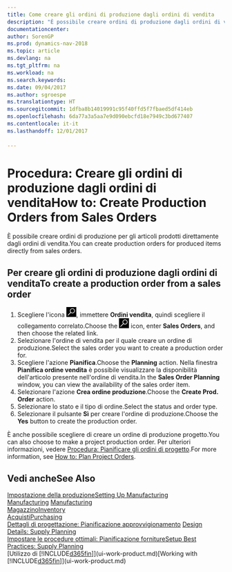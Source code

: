 ```yaml
---
title: Come creare gli ordini di produzione dagli ordini di vendita
description: "È possibile creare ordini di produzione dagli ordini di vendita nell'area di applicazione Vendite e marketing."
documentationcenter: 
author: SorenGP
ms.prod: dynamics-nav-2018
ms.topic: article
ms.devlang: na
ms.tgt_pltfrm: na
ms.workload: na
ms.search.keywords: 
ms.date: 09/04/2017
ms.author: sgroespe
ms.translationtype: HT
ms.sourcegitcommit: 1dfba8b14019991c95f40ffd5f7fbaed5df414eb
ms.openlocfilehash: 6da77a3a5aa7e9d090ebcfd18e7949c3bd677407
ms.contentlocale: it-it
ms.lasthandoff: 12/01/2017

---
```

# <a name="how-to-create-production-orders-from-sales-orders"></a><span data-ttu-id="34178-103">Procedura: Creare gli ordini di produzione dagli ordini di vendita</span><span class="sxs-lookup"><span data-stu-id="34178-103">How to: Create Production Orders from Sales Orders</span></span>
<span data-ttu-id="34178-104">È possibile creare ordini di produzione per gli articoli prodotti direttamente dagli ordini di vendita.</span><span class="sxs-lookup"><span data-stu-id="34178-104">You can create production orders for produced items directly from sales orders.</span></span>  

## <a name="to-create-a-production-order-from-a-sales-order"></a><span data-ttu-id="34178-105">Per creare gli ordini di produzione dagli ordini di vendita</span><span class="sxs-lookup"><span data-stu-id="34178-105">To create a production order from a sales order</span></span>  

1.  <span data-ttu-id="34178-106">Scegliere l'icona ![Cerca pagina o report](media/ui-search/search_small.png "Cerca pagina o report"), immettere **Ordini vendita**, quindi scegliere il collegamento correlato.</span><span class="sxs-lookup"><span data-stu-id="34178-106">Choose the ![Search for Page or Report](media/ui-search/search_small.png "Search for Page or Report icon") icon, enter **Sales Orders**, and then choose the related link.</span></span>  
2.  <span data-ttu-id="34178-107">Selezionare l'ordine di vendita per il quale creare un ordine di produzione.</span><span class="sxs-lookup"><span data-stu-id="34178-107">Select the sales order you want to create a production order for.</span></span>  
3.  <span data-ttu-id="34178-108">Scegliere l'azione **Pianifica**.</span><span class="sxs-lookup"><span data-stu-id="34178-108">Choose the **Planning** action.</span></span> <span data-ttu-id="34178-109">Nella finestra **Pianifica ordine vendita** è possibile visualizzare la disponibilità dell'articolo presente nell'ordine di vendita.</span><span class="sxs-lookup"><span data-stu-id="34178-109">In the **Sales Order Planning** window, you can view the availability of the sales order item.</span></span>  
4.  <span data-ttu-id="34178-110">Selezionare l'azione **Crea ordine produzione**.</span><span class="sxs-lookup"><span data-stu-id="34178-110">Choose the **Create Prod. Order** action.</span></span>  
5.  <span data-ttu-id="34178-111">Selezionare lo stato e il tipo di ordine.</span><span class="sxs-lookup"><span data-stu-id="34178-111">Select the status and order type.</span></span>  
6.  <span data-ttu-id="34178-112">Selezionare il pulsante **Sì** per creare l'ordine di produzione.</span><span class="sxs-lookup"><span data-stu-id="34178-112">Choose the **Yes** button to create the production order.</span></span>

<span data-ttu-id="34178-113">È anche possibile scegliere di creare un ordine di produzione progetto.</span><span class="sxs-lookup"><span data-stu-id="34178-113">You can also choose to make a project production order.</span></span> <span data-ttu-id="34178-114">Per ulteriori informazioni, vedere [Procedura: Pianificare gli ordini di progetto](production-how-to-plan-project-orders.md).</span><span class="sxs-lookup"><span data-stu-id="34178-114">For more information, see [How to: Plan Project Orders](production-how-to-plan-project-orders.md).</span></span>   

## <a name="see-also"></a><span data-ttu-id="34178-115">Vedi anche</span><span class="sxs-lookup"><span data-stu-id="34178-115">See Also</span></span>  
[<span data-ttu-id="34178-116">Impostazione della produzione</span><span class="sxs-lookup"><span data-stu-id="34178-116">Setting Up Manufacturing</span></span>](production-configure-production-processes.md)  
<span data-ttu-id="34178-117">[Manufacturing](production-manage-manufacturing.md)  </span><span class="sxs-lookup"><span data-stu-id="34178-117">[Manufacturing](production-manage-manufacturing.md)  </span></span>  
[<span data-ttu-id="34178-118">Magazzino</span><span class="sxs-lookup"><span data-stu-id="34178-118">Inventory</span></span>](inventory-manage-inventory.md)  
[<span data-ttu-id="34178-119">Acquisti</span><span class="sxs-lookup"><span data-stu-id="34178-119">Purchasing</span></span>](purchasing-manage-purchasing.md)  
<span data-ttu-id="34178-120">[Dettagli di progettazione: Pianificazione approvvigionamento](design-details-supply-planning.md) </span><span class="sxs-lookup"><span data-stu-id="34178-120">[Design Details: Supply Planning](design-details-supply-planning.md) </span></span>  
[<span data-ttu-id="34178-121">Impostare le procedure ottimali: Pianificazione forniture</span><span class="sxs-lookup"><span data-stu-id="34178-121">Setup Best Practices: Supply Planning</span></span>](setup-best-practices-supply-planning.md)  
<span data-ttu-id="34178-122">[Utilizzo di [!INCLUDE[d365fin](includes/d365fin_md.md)]](ui-work-product.md)</span><span class="sxs-lookup"><span data-stu-id="34178-122">[Working with [!INCLUDE[d365fin](includes/d365fin_md.md)]](ui-work-product.md)</span></span>

